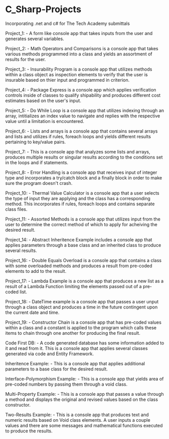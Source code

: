 # C_Sharp-Projects
Incorporating .net and c# for The Tech Academy submittals

Project_1: - A form like console app that takes inputs from the user and generates several variables.


Project_2: - Math Operators and Comparisons is a console app that takes various methods programmed into a class and yields an assortment of results for the user.

 
Project_3: - Insurability Program is a console app that utilizes methods within a class object as inspection elements to verify that the user is insurable based on thier input and programmed in criterion.


Project_4: - Package Express is a console app which applies verification controls inside of classes to qualify shipability and produces different cost estimates based on the user's input.  


Project_5: - Do While Loop is a console app that utilizes indexing through an array, intitializes an index value to navigate and replies with the respective value until a limitation is encountered.


Project_6: - Lists and arrays is a console app that contains several arrays and lists and utilizes if rules, foreach loops and yields different results pertaining to key/value pairs.


Project_7: - This is a console app that analyzes some lists and arrays, produces multiple results or singular results according to the conditions set in the loops and if statements.


Project_8: - Error Handling is a console app that receives input of integer type and incorporates a try/catch block and a finally block in order to make sure the program doesn't crash.


Project_10: - Thermal Value Calculator is a console app that a user selects the type of input they are applying and the class has a corresponding method.  This incorporates if rules, foreach loops and contains separate class files.


Project_11: - Assorted Methods is a console app that utilizes input from the user to determine the correct method of which to apply for acheiving the desired result.


Project_14: - Abstract Inheritence Example includes a console app that applies parameters through a base class and an inherited class to produce several results.


Project_16: - Double Equals Overload is a console app that contains a class with some overloaded methods and produces a result from pre-coded elements to add to the result.


Project_17: - Lambda Example is a console app that produces a new list as a result of a Lambda Function limiting the elements passed out of a pre-coded list. 


Project_18: - DateTime example is a console app that passes a user unput through a class object and produces a time in the future contingent upon the current date and time.


Project_19: - Constructor Chain is a console app that has pre-coded values within a class and a constant is applied to the program which calls these items to chain through one another for producing the final result.


Code First DB: - A code generated database has some information added to it and read from it.  This is a console app that applies several classes generated via code and Entity Framework.


Inheritence Example: - This is a console app that applies additional parameters to a base class for the desired result.


Interface-Polymorphism Example: - This is a console app that yields area of pre-coded numbers by passing them through a void class.


Multi-Property Example: - This is a console app that passes a value through a method and displays the original and revised values based on the class constructor.


Two-Results Example: - This is a console app that produces text and numeric results based on Void class elements.  A user inputs a couple values and there are some messages and mathematical functions executed to produce the results.

